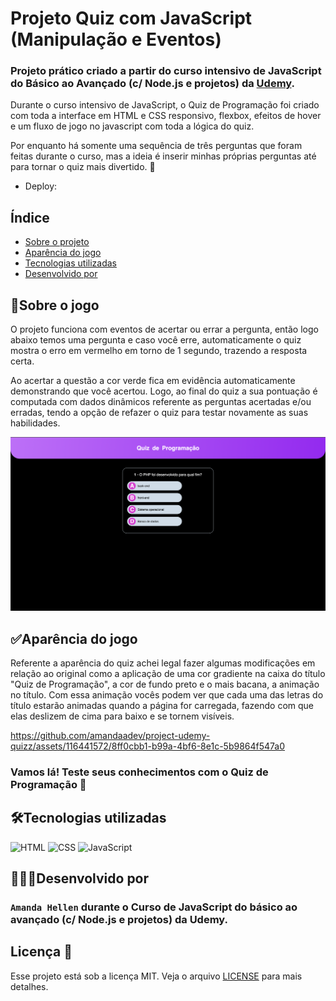 # Projeto Quiz com JavaScript (Manipulação e Eventos)

### Projeto prático criado a partir do curso intensivo de JavaScript do Básico ao Avançado (c/ Node.js e projetos) da <a href="https://www.udemy.com/"> Udemy</a>.

Durante o curso intensivo de JavaScript, o Quiz de Programação foi criado com toda a interface em HTML e CSS responsivo, flexbox, efeitos de hover e um fluxo de jogo no javascript com toda a lógica do quiz.

Por enquanto há somente uma sequência de três perguntas que foram feitas durante o curso, mas a ideia é inserir minhas próprias perguntas até para tornar o quiz mais divertido. 🤩

- Deploy:

## Índice

- <a href="#sobre-o-jogo">Sobre o projeto</a>
- <a href="#aparência-do-jogo">Aparência do jogo</a>
- <a href="#tecnologias-utilizadas">Tecnologias utilizadas</a>
- <a href="#desenvolvido-por"> Desenvolvido por</a>

## 📝Sobre o jogo

O projeto funciona com eventos de acertar ou errar a pergunta, então logo abaixo temos uma pergunta e caso você erre, automaticamente o quiz mostra o erro em vermelho em torno de 1 segundo, trazendo a resposta certa.

Ao acertar a questão a cor verde fica em evidência automaticamente demonstrando que você acertou. Logo, ao final do quiz a sua pontuação é computada com dados dinâmicos referente as perguntas acertadas e/ou erradas, tendo a opção de refazer o quiz para testar novamente as suas habilidades.

![quiz](./assets/quiz-perguntas.png)

## ✅Aparência do jogo

Referente a aparência do quiz achei legal fazer algumas modificações em relação ao original como a aplicação de uma cor gradiente na caixa do título "Quiz de Programação", a cor de fundo preto e o mais bacana, a animação no título. Com essa animação vocês podem ver que cada uma das letras do título estarão animadas quando a página for carregada, fazendo com que elas deslizem de cima para baixo e se tornem visíveis.

https://github.com/amandaadev/project-udemy-quizz/assets/116441572/8ff0cbb1-b99a-4bf6-8e1c-5b9864f547a0

### Vamos lá! Teste seus conhecimentos com o Quiz de Programação 👊

## 🛠Tecnologias utilizadas

<div>
<img alt="HTML" height="50" width="60" src="https://cdn.jsdelivr.net/gh/devicons/devicon@latest/icons/html5/html5-original.svg"> <img alt="CSS" height="50" width="60" src="https://cdn.jsdelivr.net/gh/devicons/devicon@latest/icons/css3/css3-original.svg">
 <img alt="JavaScript" height="50" width="60" src="https://cdn.jsdelivr.net/gh/devicons/devicon@latest/icons/javascript/javascript-original.svg">
</div>

## 👩🏽‍💻Desenvolvido por

### `Amanda Hellen` durante o <strong>Curso de JavaScript do básico ao avançado (c/ Node.js e projetos)</strong> da Udemy.

## Licença 📌

Esse projeto está sob a licença MIT. Veja o arquivo [LICENSE](LICENSE) para mais detalhes.
